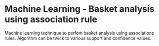 # Machine Learning - Basket analysis using association rule
Machine learning technique to perfom basket analysis using associations rules.
Algorithm can be twick to various support and confidence values.